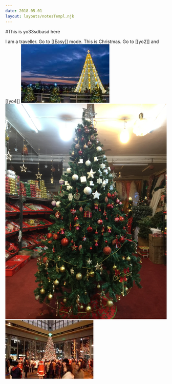```yaml
---
date: 2018-05-01
layout: layouts/notesTempl.njk
---
```


#This is yo33sdbasd here

I am a traveller. Go to [[Easy]] mode. This is Christmas. Go to [[yo2]] and [[yo4]]
![Christmas](/img/1.jpg) 
![Christmas](/img/4.jpg)
![Christmas](/img/2.jpg)
